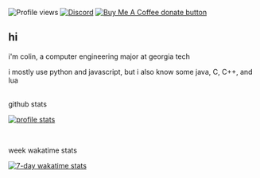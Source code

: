 ![Profile views](https://komarev.com/ghpvc/?username=colinhartigan&color=yellow)
[![Discord](https://img.shields.io/badge/discord-join-7389D8?style=flat&logo=discord)](https://discord.gg/uGuswsZwAT)
<span class="badge-buymeacoffee">
  <a href="https://ko-fi.com/colinh" title="Donate to this project using Buy Me A Coffee"><img src="https://img.shields.io/badge/buy%20me%20a%20coffee-donate-yellow.svg" alt="Buy Me A Coffee donate button" /></a>
</span>

## hi
i'm colin, a computer engineering major at georgia tech

i mostly use python and javascript, but i also know some java, C, C++, and lua

<br>
github stats

[![profile stats](https://github-readme-stats.vercel.app/api?username=colinhartigan&theme=graywhite)]()

<br>

week wakatime stats

[![7-day wakatime stats](https://github-readme-stats.vercel.app/api/wakatime?username=semicolin&theme=graywhite)]()
